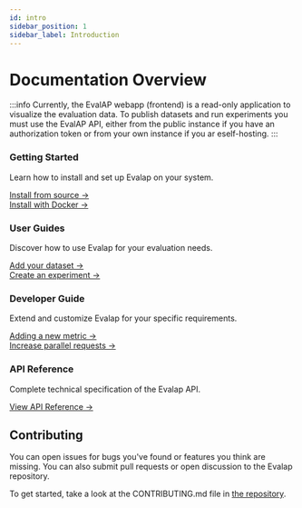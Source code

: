 ```yaml
---
id: intro
sidebar_position: 1
sidebar_label: Introduction
---
```


# Documentation Overview

:::info
Currently, the EvalAP webapp (frontend) is a read-only application to visualize the evaluation data.
To publish datasets and run experiments you must use the EvalAP API, either from the public instance if you have an authorization token or from your own instance if you ar eself-hosting.
:::


<div className="container">
  <div className="row">
    <div className="col col--4">
      <div className="featureCard">
        <h3 className="featureTitle">Getting Started</h3>
        <p className="featureDescription">Learn how to install and set up Evalap on your system.</p>
        <a href="docs/getting-started/install-from-source">Install from source →</a><br/>
        <a href="docs/getting-started/install-with-docker">Install with Docker →</a>
      </div>
    </div>
    <div className="col col--4">
      <div className="featureCard">
        <h3 className="featureTitle">User Guides</h3>
        <p className="featureDescription">Discover how to use Evalap for your evaluation needs.</p>
        <a href="docs/user-guides/add-your-dataset">Add your dataset →</a><br/>
        <a href="docs/user-guides/create-a-simple-experiment">Create an experiment →</a>
      </div>
    </div>
    <div className="col col--4">
      <div className="featureCard">
        <h3 className="featureTitle">Developer Guide</h3>
        <p className="featureDescription">Extend and customize Evalap for your specific requirements.</p>
        <a href="docs/developer-guide/adding-a-new-metric">Adding a new metric →</a><br/>
        <a href="docs/developer-guide/increase-parallel-requests">Increase parallel requests →</a>
      </div>
    </div>
  </div>
  <div className="row" style={{marginTop: '20px'}}>
    <div className="col col--4 col--offset-0">
      <div className="featureCard">
        <h3 className="featureTitle">API Reference</h3>
        <p className="featureDescription">Complete technical specification of the Evalap API.</p>
        <a href="https://evalap.etalab.gouv.fr/redoc">View API Reference →</a>
      </div>
    </div>
  </div>
</div>

## Contributing

You can open issues for bugs you've found or features you think are missing. You can also submit pull requests or open discussion to the Evalap repository.

To get started, take a look at the CONTRIBUTING.md file in [the repository](https://github.com/etalab-ia/evalap).
